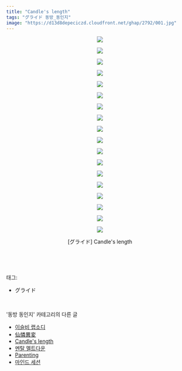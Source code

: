 ```yaml
---
title: "Candle's length"
tags: "グライド 동방_동인지"
image: "https://d13d8depeciczd.cloudfront.net/ghap/2792/001.jpg"
---
```

<div class="article">
<p style="text-align: center; clear: none; float: none;"><img src="{{ site.imgserver12 }}/ghap/2792/001.jpg"/></p>
<p style="text-align: center; clear: none; float: none;"><img src="{{ site.imgserver12 }}/ghap/2792/002.jpg"/></p>
<p style="text-align: center; clear: none; float: none;"><img src="{{ site.imgserver12 }}/ghap/2792/003.jpg"/></p>
<p style="text-align: center; clear: none; float: none;"><img src="{{ site.imgserver12 }}/ghap/2792/004.jpg"/></p>
<p style="text-align: center; clear: none; float: none;"><img src="{{ site.imgserver12 }}/ghap/2792/005.jpg"/></p>
<p style="text-align: center; clear: none; float: none;"><img src="{{ site.imgserver12 }}/ghap/2792/006.jpg"/></p>
<p style="text-align: center; clear: none; float: none;"><img src="{{ site.imgserver12 }}/ghap/2792/007.jpg"/></p>
<p style="text-align: center; clear: none; float: none;"><img src="{{ site.imgserver12 }}/ghap/2792/008.jpg"/></p>
<p style="text-align: center; clear: none; float: none;"><img src="{{ site.imgserver12 }}/ghap/2792/009.jpg"/></p>
<p style="text-align: center; clear: none; float: none;"><img src="{{ site.imgserver12 }}/ghap/2792/010.jpg"/></p>
<p style="text-align: center; clear: none; float: none;"><img src="{{ site.imgserver12 }}/ghap/2792/011.jpg"/></p>
<p style="text-align: center; clear: none; float: none;"><img src="{{ site.imgserver12 }}/ghap/2792/012.jpg"/></p>
<p style="text-align: center; clear: none; float: none;"><img src="{{ site.imgserver12 }}/ghap/2792/013.jpg"/></p>
<p style="text-align: center; clear: none; float: none;"><img src="{{ site.imgserver12 }}/ghap/2792/014.jpg"/></p>
<p style="text-align: center; clear: none; float: none;"><img src="{{ site.imgserver12 }}/ghap/2792/015.jpg"/></p>
<p style="text-align: center; clear: none; float: none;"><img src="{{ site.imgserver12 }}/ghap/2792/016.jpg"/></p>
<p style="text-align: center; clear: none; float: none;"><img src="{{ site.imgserver12 }}/ghap/2792/017.jpg"/></p>
<p style="text-align: center; clear: none; float: none;"><img src="{{ site.imgserver12 }}/ghap/2792/018.jpg"/></p>
<p style="text-align: center; clear: none; float: none;">[グライド] Candle's length</p>
<p><br/></p>
</div><br/>
<div class="tagTrail">
<p>태그: </p>
<ul>
<li>グライド</li>
</ul>
</div><br/>
<div class="another">
<p>'동방 동인지' 카테고리의 다른 글</p>
<ul>
<li><a href="/ghap_2794">이슬비 랩소디</a></li>
<li><a href="/ghap_2793">仙憐異変</a></li>
<li><a href="/ghap_2792">Candle's length</a></li>
<li><a href="/ghap_2791">멘탈 멜트다운</a></li>
<li><a href="/ghap_2790">Parenting</a></li>
<li><a href="/ghap_2789">마인드 세션</a></li>
</ul>
</div><br/>
<div class="cb_module cb_fluid">
<div class="cb_wrt cb_profile">
</div><!-- commentList close -->
</div><br/>
